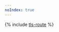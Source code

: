 ```yaml
---
noIndex: true
---
```


{% include [tls-route](../../_includes/managed-kubernetes/alb-ref/tls-route.md) %}
